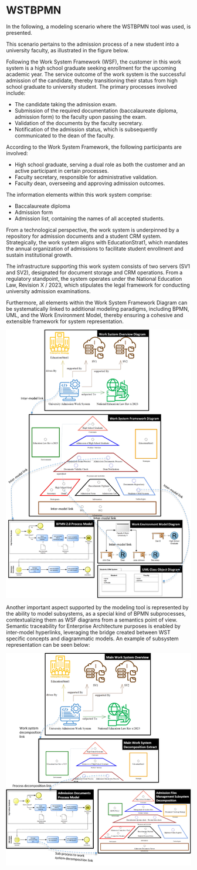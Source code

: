 # WSTBPMN

In the following, a modeling scenario where the WSTBPMN tool was used, is presented.

This scenario pertains to the admission process of a new student into a university faculty, as illustrated in the figure below.

Following the Work System Framework (WSF), the customer in this work system is a high school graduate seeking enrollment for the upcoming academic year. The service outcome of the work system is the successful admission of the candidate, thereby transitioning their status from high school graduate to university student. The primary processes involved include:
- The candidate taking the admission exam.
- Submission of the required documentation (baccalaureate diploma, admission form) to the faculty upon passing the exam.
- Validation of the documents by the faculty secretary.
- Notification of the admission status, which is subsequently communicated to the dean of the faculty.

According to the Work System Framework, the following participants are involved:
- High school graduate, serving a dual role as both the customer and an active participant in certain processes.
- Faculty secretary, responsible for administrative validation.
- Faculty dean, overseeing and approving admission outcomes.

The information elements within this work system comprise:
- Baccalaureate diploma
- Admission form
- Admission list, containing the names of all accepted students.

From a technological perspective, the work system is underpinned by a repository for admission documents and a student CRM system. Strategically, the work system aligns with EducationStrat1, which mandates the annual organization of admissions to facilitate student enrollment and sustain institutional growth.

The infrastructure supporting this work system consists of two servers (SV1 and SV2), designated for document storage and CRM operations. From a regulatory standpoint, the system operates under the National Education Law, Revision X / 2023, which stipulates the legal framework for conducting university admission examinations.

Furthermore, all elements within the Work System Framework Diagram can be systematically linked to additional modeling paradigms, including BPMN, UML, and the Work Environment Model, thereby ensuring a cohesive and extensible framework for system representation.

![A running example for WSTBPMN modeling tool](Figures/Running_example.png)

Another important aspect supported by the modeling tool is represented by the ability to model subsystems, as a special kind of BPMN subprocesses, contextualizing them as WSF diagrams from a semantics point of view. Semantic traceability for Enterprise Architecture purposes is enabled by inter-model hyperlinks, leveraging the bridge created between WST specific concepts and diagrammatic models.
An example of subsystem representation can be seen below:

![An example for subsystem representation in the WSTBPMN modeling tool](Figures/Subsystem_example.png)
